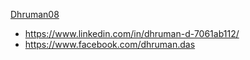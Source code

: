  [Dhruman08](https://github.com/username)
   - https://www.linkedin.com/in/dhruman-d-7061ab112/
   - https://www.facebook.com/dhruman.das
   

